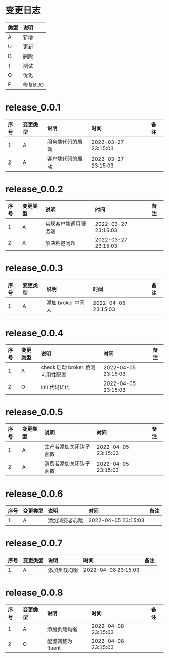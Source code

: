 # 变更日志

| 类型 | 说明 |
|:----|:----|
| A | 新增 |
| U | 更新 |
| D | 删除 |
| T | 测试 |
| O | 优化 |
| F | 修复BUG |

# release_0.0.1

| 序号 | 变更类型 | 说明 | 时间 | 备注 |
|:---|:---|:---|:---|:--|
| 1 | A | 服务端代码的启动 | 2022-03-27 23:15:03 | |
| 2 | A | 客户端代码的启动 | 2022-03-27 23:15:03 | |

# release_0.0.2

| 序号 | 变更类型 | 说明 | 时间 | 备注 |
|:---|:---|:---|:---|:--|
| 1 | A | 实现客户端调用服务端 | 2022-03-27 23:15:03 | |
| 2 | A | 解决粘包问题 | 2022-03-27 23:15:03 | |

# release_0.0.3

| 序号 | 变更类型 | 说明 | 时间 | 备注 |
|:---|:---|:---|:---|:--|
| 1 | A | 添加 broker 中间人 | 2022-04-05 23:15:03 | |

# release_0.0.4

| 序号 | 变更类型 | 说明 | 时间 | 备注 |
|:---|:---|:---|:---|:--|
| 1 | A | check 启动 broker 检测可用性配置 | 2022-04-05 23:15:03 | |
| 2 | O | init 代码优化 | 2022-04-05 23:15:03 | |

# release_0.0.5

| 序号 | 变更类型 | 说明 | 时间 | 备注 |
|:---|:---|:---|:---|:--|
| 1 | A | 生产者添加关闭钩子函数 | 2022-04-05 23:15:03 | |
| 2 | A | 消费者添加关闭钩子函数 | 2022-04-05 23:15:03 | |

# release_0.0.6

| 序号 | 变更类型 | 说明 | 时间 | 备注 |
|:---|:---|:---|:---|:--|
| 1 | A | 添加消费者心跳 | 2022-04-05 23:15:03 | |

# release_0.0.7

| 序号 | 变更类型 | 说明 | 时间 | 备注 |
|:---|:---|:---|:---|:--|
| 1 | A | 添加负载均衡 | 2022-04-08 23:15:03 | |

# release_0.0.8

| 序号 | 变更类型 | 说明 | 时间 | 备注 |
|:---|:---|:---|:---|:--|
| 1 | A | 添加负载均衡 | 2022-04-08 23:15:03 | |
| 2 | O | 配置调整为 fluent | 2022-04-08 23:15:03 | |
